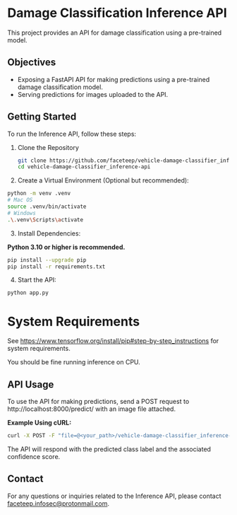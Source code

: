 # Damage Classification Inference API

This project provides an API for damage classification using a pre-trained model.

## Objectives

- Exposing a FastAPI API for making predictions using a pre-trained damage classification model.
- Serving predictions for images uploaded to the API.

## Getting Started

To run the Inference API, follow these steps:

1. Clone the Repository

   ```bash
   git clone https://github.com/faceteep/vehicle-damage-classifier_inference-api.git
   cd vehicle-damage-classifier_inference-api
   ```

2. Create a Virtual Environment (Optional but recommended):

```bash
python -m venv .venv
# Mac OS
source .venv/bin/activate
# Windows
.\.venv\Scripts\activate
```

3. Install Dependencies:

**Python 3.10 or higher is recommended.**

```bash
pip install --upgrade pip
pip install -r requirements.txt
```

4. Start the API:

```bash
python app.py
```

# System Requirements

See https://www.tensorflow.org/install/pip#step-by-step_instructions for system requirements.

You should be fine running inference on CPU.

## API Usage
To use the API for making predictions, send a POST request to http://localhost:8000/predict/ with an image file attached.

**Example Using cURL:**

```bash
curl -X POST -F "file=@<your_path>/vehicle-damage-classifier_inference-api/test_images/adversarial-example.jpg" http://localhost:8000/predict/
```
The API will respond with the predicted class label and the associated confidence score.

## Contact
For any questions or inquiries related to the Inference API, please contact faceteep.infosec@protonmail.com.
